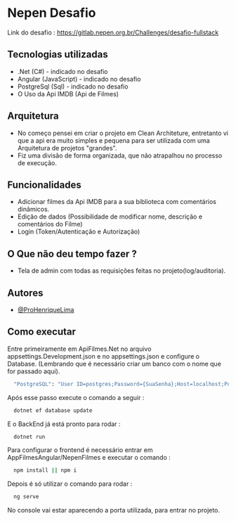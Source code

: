 
# Nepen Desafio

Link do desafio : https://gitlab.nepen.org.br/Challenges/desafio-fullstack




## Tecnologias utilizadas

- .Net (C#) - indicado no desafio
- Angular (JavaScript) - indicado no desafio
- PostgreSql (Sql) - indicado no desafio
- O Uso da Api IMDB (Api de Filmes)

## Arquitetura 

- No começo pensei em criar o projeto em Clean Architeture,
  entretanto vi que a api era muito simples e pequena para 
  ser utilizada com uma Arquitetura de projetos "grandes".
- Fiz uma divisão de forma organizada, que não atrapalhou
  no processo de execução.

## Funcionalidades

- Adicionar filmes da Api IMDB para a sua biblioteca com comentários dinâmicos.
- Edição de dados (Possibilidade de modificar nome, descrição e comentários do Filme)
- Login (Token/Autenticação e Autorização)

## O Que não deu tempo fazer ?

- Tela de admin com todas as requisições feitas no projeto(log/auditoria).


## Autores

- [@ProHenriqueLima](https://www.github.com/ProHenriqueLima)


## Como executar 

Entre primeiramente em ApiFilmes.Net no arquivo appsettings.Development.json e no appsettings.json e configure o Database. (Lembrando que é necessário criar um banco com o nome que for passado aqui).

```bash
  "PostgreSQL": "User ID=postgres;Password={SuaSenha};Host=localhost;Port={SuaPorta};Database=FilmeNepen;"
```

Após esse passo execute o comando a seguir : 

```bash
  dotnet ef database update
```
E o BackEnd já está pronto para rodar :

```bash
  dotnet run
```

Para configurar o frontend é necessário entrar em AppFilmesAngular/NepenFilmes e executar o comando :

```bash
  npm install || npm i
```

Depois é só utilizar o comando para rodar : 

```bash
  ng serve
```

No console vai estar aparecendo a porta utilizada, para entrar no projeto.
    
